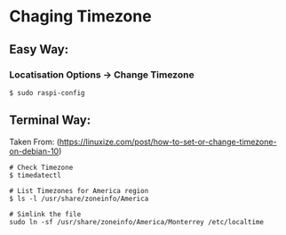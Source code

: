 # Chaging Timezone

## Easy Way:

### Locatisation Options -> Change Timezone
```
$ sudo raspi-config
```

## Terminal Way:
Taken From: (https://linuxize.com/post/how-to-set-or-change-timezone-on-debian-10)

```
# Check Timezone
$ timedatectl

# List Timezones for America region
$ ls -l /usr/share/zoneinfo/America

# Simlink the file
sudo ln -sf /usr/share/zoneinfo/America/Monterrey /etc/localtime
```
